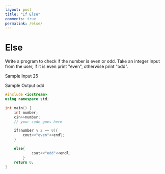 ```yaml
---
layout: post
title: "If Else"
comments: true
permalink: /else/
---
```

# Else
Write a program to check if the number is even or odd. Take an integer input from the user, if it is even print "even", otherwise print "odd".

Sample Input
25

Sample Output
odd

```cpp
#include <iostream>
using namespace std;

int main() {
    int number;
    cin>>number;
    // your code goes here

    if(number % 2 == 0){
    	cout<<"even"<<endl;
    }

    else{
    		cout<<"odd"<<endl;
    	}
    return 0;
}
```
